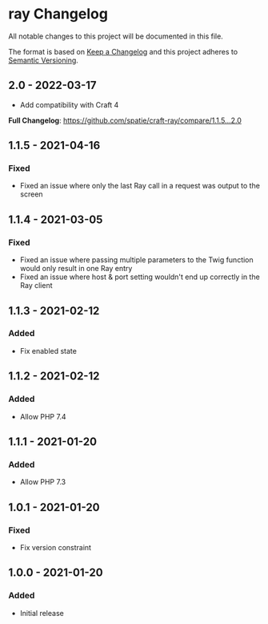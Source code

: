 # ray Changelog

All notable changes to this project will be documented in this file.

The format is based on [Keep a Changelog](http://keepachangelog.com/) and this project adheres to [Semantic Versioning](http://semver.org/).

## 2.0 - 2022-03-17

- Add compatibility with Craft 4

**Full Changelog**: https://github.com/spatie/craft-ray/compare/1.1.5...2.0

## 1.1.5 - 2021-04-16

### Fixed

- Fixed an issue where only the last Ray call in a request was output to the screen

## 1.1.4 - 2021-03-05

### Fixed

- Fixed an issue where passing multiple parameters to the Twig function would only result in one Ray entry
- Fixed an issue where host & port setting wouldn't end up correctly in the Ray client

## 1.1.3 - 2021-02-12

### Added

- Fix enabled state

## 1.1.2 - 2021-02-12

### Added

- Allow PHP 7.4

## 1.1.1 - 2021-01-20

### Added

- Allow PHP 7.3

## 1.0.1 - 2021-01-20

### Fixed

- Fix version constraint

## 1.0.0 - 2021-01-20

### Added

- Initial release
